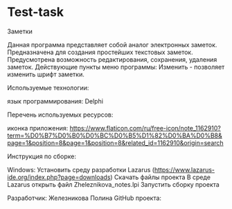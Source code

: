 # Test-task

Заметки

Данная программа представляет собой аналог электронных заметок. Предназначена для создания простейших текстовых заметок. Предусмотрена возможность редактирования, сохранения, удаления заметок. Действующие пункты меню программы: Изменить - позволяет изменить шрифт заметки.  

Используемые технологии:

язык программирования: Delphi

Перечень используемых ресурсов:

иконка приложения: https://www.flaticon.com/ru/free-icon/note_1162910?term=%D0%B7%D0%B0%D0%BC%D0%B5%D1%82%D0%BA%D0%B8&page=1&position=8&page=1&position=8&related_id=1162910&origin=search

Инструкция по сборке:

Windows:
Установить среду разработки Lazarus (https://www.lazarus-ide.org/index.php?page=downloads)
Скачать файлы проекта
В среде Lazarus открыть файл Zheleznikova_notes.lpi
Запустить сборку проекта

Разработчик: 
Железникова Полина
GitHub проекта: 
